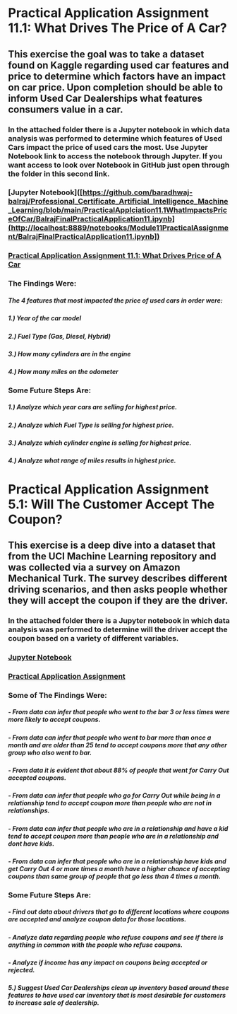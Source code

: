 #  Practical Application Assignment 11.1: What Drives The Price of A Car?
## This exercise the goal was to take a dataset found on Kaggle regarding used car features and price to determine which factors have an impact on car price.  Upon completion should be able to inform Used Car Dealerships what features consumers value in a car.
### In the attached folder there is a Jupyter notebook in which data analysis was performed to determine which features of Used Cars impact the price of used cars the most. Use Jupyter Notebook link to access the notebook through Jupyter. If you want access to look over Notebook in GitHub just open through the folder in this second link.  
### [Jupyter Notebook]([https://github.com/baradhwaj-balraj/Professional_Certificate_Artificial_Intelligence_Machine_Learning/blob/main/PracticalApplciation11.1WhatImpactsPriceOfCar/BalrajFinalPracticalApplication11.ipynb](http://localhost:8889/notebooks/Module11PracticalAssignment/BalrajFinalPracticalApplication11.ipynb])
### [Practical Application Assignment 11.1: What Drives Price of A Car](https://github.com/baradhwaj-balraj/Professional_Certificate_Artificial_Intelligence_Machine_Learning/tree/008c0bd6db680028376316fa39f22b832e7d19d2/BalrajPracticalApplicationAssignment)
### The Findings Were:
##### The 4 features that most impacted the price of used cars in order were: 
##### 1.) Year of the car model  
##### 2.) Fuel Type (Gas, Diesel, Hybrid)
##### 3.) How many cylinders are in the engine
##### 4.) How many miles on the odometer
### Some Future Steps Are:
##### 1.) Analyze which year cars are selling for highest price. 
##### 2.) Analyze which Fuel Type is selling for highest price. 
##### 3.) Analyze which cylinder engine is selling for highest price. 
##### 4.) Analyze what range of miles results in highest price. 

#  Practical Application Assignment 5.1: Will The Customer Accept The Coupon?
## This exercise is a deep dive into a dataset that from the UCI Machine Learning repository and was collected via a survey on Amazon Mechanical Turk. The survey describes different driving scenarios, and then asks people whether they will accept the coupon if they are the driver.
### In the attached folder there is a Jupyter notebook in which data analysis was performed to determine will the driver accept the coupon based on a variety of different variables.  
### [Jupyter Notebook](http://localhost:8890/lab/tree/Project5.1/BalrajPracticalApplicationAssignment.ipynb) 
### [Practical Application Assignment](https://github.com/baradhwaj-balraj/Professional_Certificate_Artificial_Intelligence_Machine_Learning/tree/008c0bd6db680028376316fa39f22b832e7d19d2/BalrajPracticalApplicationAssignment)
###  Some of The Findings Were: 
##### - From data can infer that people who went to the bar 3 or less times were more likely to accept coupons.
##### - From data can infer that people who went to bar more than once a month and are older than 25 tend to accept coupons more that any other group who also went to bar.
##### - From data it is evident that about 88% of people that went for Carry Out accepted coupons.
##### - From data can infer that people who go for Carry Out while being in a relationship tend to accept coupon more than people who are not in relationships.
##### - From data can infer that people who are in a relationship and have a kid tend to accept coupon more than people who are in a relationship and dont have kids.
##### - From data can infer that people who are in a relationship have kids and get Carry Out 4 or more times a month have a higher chance of accepting coupons than same group of people that go less than 4 times a month.
### Some Future Steps Are:
##### - Find out data about drivers that go to different locations where coupons are accepted and analyze coupon data for those locations.
##### - Analyze data regarding people who refuse coupons and see if there is anything in common with the people who refuse coupons.
##### - Analyze if income has any impact on coupons being accepted or rejected.


##### 5.) Suggest Used Car Dealerships clean up inventory based around these features to have used car inventory that is most desirable for customers to increase sale of dealership. 
